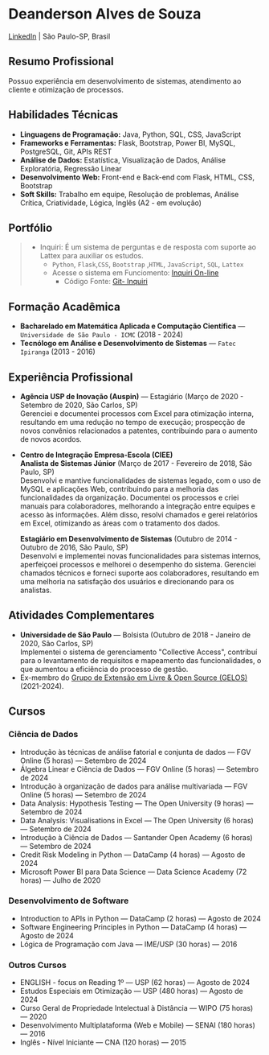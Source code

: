 # Deanderson Alves de Souza
[LinkedIn](https://linkedin.com/in/deandreson) | São Paulo-SP, Brasil

## Resumo Profissional
Possuo experiência em desenvolvimento de sistemas, atendimento ao cliente e otimização de processos. 
## Habilidades Técnicas
- **Linguagens de Programação:** Java, Python, SQL, CSS, JavaScript
- **Frameworks e Ferramentas:** Flask, Bootstrap, Power BI, MySQL, PostgreSQL, Git, APIs REST
- **Análise de Dados:** Estatística, Visualização de Dados, Análise Exploratória, Regressão Linear
- **Desenvolvimento Web:** Front-end e Back-end com Flask, HTML, CSS, Bootstrap
- **Soft Skills:** Trabalho em equipe, Resolução de problemas, Análise Crítica, Criatividade, Lógica, Inglês (A2 - em evolução)

## Portfólio
>- Inquiri: É um sistema de perguntas e de resposta com suporte ao Lattex para auxiliar os estudos.
>   - `Python`, `Flask`,`CSS`, `Bootstrap` ,`HTML`,  `JavaScript`, `SQL`, `Lattex`
>    - Acesse o sistema em Funciomento:  [Inquiri On-line](https://deandreson.pythonanywhere.com/)
>        - Código Fonte: [Git- Inquiri](https://github.com/deandreson/Inquiri)
## Formação Acadêmica
- **Bacharelado em Matemática Aplicada e Computação Científica** — `Universidade de São Paulo - ICMC` (2018 - 2024)
- **Tecnólogo em Análise e Desenvolvimento de Sistemas** — `Fatec Ipiranga` (2013 - 2016)

## Experiência Profissional
- **Agência USP de Inovação (Auspin)** — Estagiário (Março de 2020 - Setembro de 2020, São Carlos, SP)  
  Gerenciei e documentei processos com Excel para otimização interna, resultando em uma redução no tempo de execução; prospecção de novos convênios relacionados a patentes, contribuindo para o aumento de novos acordos.

- **Centro de Integração Empresa-Escola (CIEE)**  
  **Analista de Sistemas Júnior** (Março de 2017 - Fevereiro de 2018, São Paulo, SP)  
  Desenvolvi e mantive funcionalidades de sistemas legado, com o uso de MySQL e aplicações Web, contribuindo para a melhoria das funcionalidades da organização. Documentei os processos e criei manuais para colaboradores, melhorando a integração entre equipes e acesso às informações. Além disso, resolvi chamados e gerei relatórios em Excel, otimizando as áreas com o tratamento dos dados.  

  **Estagiário em Desenvolvimento de Sistemas** (Outubro de 2014 - Outubro de 2016, São Paulo, SP)  
  Desenvolvi e implementei novas funcionalidades para sistemas internos, aperfeiçoei processos e melhorei o desempenho do sistema. Gerenciei chamados técnicos e forneci suporte aos colaboradores, resultando em uma melhoria na satisfação dos usuários e direcionando para os analistas.

## Atividades Complementares
- **Universidade de São Paulo** — Bolsista (Outubro de 2018 - Janeiro de 2020, São Carlos, SP)  
  Implementei o sistema de gerenciamento "Collective Access", contribuí para o levantamento de requisitos e mapeamento das funcionalidades, o que aumentou a eficiência do processo de gestão.  
- Ex-membro do [Grupo de Extensão em Livre & Open Source (GELOS)](https://github.com/gelos-icmc) (2021-2024).

## Cursos
### Ciência de Dados
- Introdução às técnicas de análise fatorial e conjunta de dados — FGV Online (5 horas) — Setembro de 2024
- Álgebra Linear e Ciência de Dados — FGV Online (5 horas) — Setembro de 2024
- Introdução à organização de dados para análise multivariada — FGV Online (5 horas) — Setembro de 2024
- Data Analysis: Hypothesis Testing — The Open University (9 horas) — Setembro de 2024
- Data Analysis: Visualisations in Excel — The Open University (6 horas) — Setembro de 2024
- Introdução à Ciência de Dados — Santander Open Academy (6 horas) — Setembro de 2024
- Credit Risk Modeling in Python — DataCamp (4 horas) — Agosto de 2024
- Microsoft Power BI para Data Science — Data Science Academy (72 horas) — Julho de 2020

### Desenvolvimento de Software
- Introduction to APIs in Python — DataCamp (2 horas) — Agosto de 2024
- Software Engineering Principles in Python — DataCamp (4 horas) — Agosto de 2024
- Lógica de Programação com Java — IME/USP (30 horas) — 2016

### Outros Cursos
- ENGLISH - focus on Reading 1º — USP (62 horas) — Agosto de 2024
- Estudos Especiais em Otimização — USP (480 horas) — Agosto de 2024
- Curso Geral de Propriedade Intelectual à Distância — WIPO (75 horas) — 2020
- Desenvolvimento Multiplataforma (Web e Mobile) — SENAI (180 horas) — 2016
- Inglês - Nível Iniciante — CNA (120 horas) — 2015
